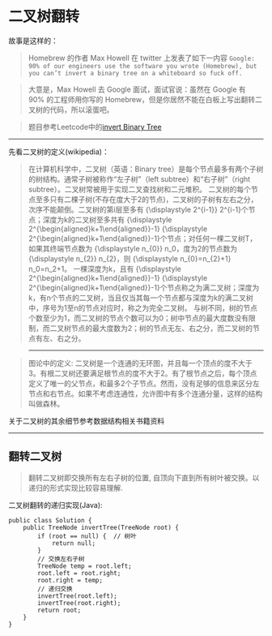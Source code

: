 # 二叉树翻转

故事是这样的：
> Homebrew 的作者 Max Howell 在 twitter 上发表了如下一内容
> ```Google: 90% of our engineers use the software you wrote (Homebrew), but you can’t invert a binary tree on a whiteboard so fuck off.```

> 大意是，Max Howell 去 Google 面试，面试官说：虽然在 Google 有 90% 的工程师用你写的 Homebrew，但是你居然不能在白板上写出翻转二叉树的代码，所以滚蛋吧。

> 题目参考Leetcode中的[invert Binary Tree](https://leetcode.com/problems/invert-binary-tree/)

***
先看二叉树的定义(wikipedia)：
> 在计算机科学中，二叉树（英语：Binary tree）是每个节点最多有两个子树的树结构。通常子树被称作“左子树”（left subtree）和“右子树”（right subtree）。二叉树常被用于实现二叉查找树和二元堆积。
二叉树的每个节点至多只有二棵子树(不存在度大于2的节点)，二叉树的子树有左右之分，次序不能颠倒。二叉树的第i层至多有 {\displaystyle 2^{i-1}} 2^{i-1}个节点；深度为k的二叉树至多共有 {\displaystyle 2^{\begin{aligned}k+1\end{aligned}}-1} {\displaystyle 2^{\begin{aligned}k+1\end{aligned}}-1}个节点；对任何一棵二叉树T，如果其终端节点数为 {\displaystyle n_{0}} n_0，度为2的节点数为 {\displaystyle n_{2}} n_{2}，则 {\displaystyle n_{0}=n_{2}+1} n_0=n_2+1。
一棵深度为k，且有 {\displaystyle 2^{\begin{aligned}k+1\end{aligned}}-1} {\displaystyle 2^{\begin{aligned}k+1\end{aligned}}-1}个节点称之为满二叉树；深度为k，有n个节点的二叉树，当且仅当其每一个节点都与深度为k的满二叉树中，序号为1至n的节点对应时，称之为完全二叉树。
与树不同，树的节点个数至少为1，而二叉树的节点个数可以为0；树中节点的最大度数没有限制，而二叉树节点的最大度数为2；树的节点无左、右之分，而二叉树的节点有左、右之分。

> ---------------

> 图论中的定义:
二叉树是一个连通的无环图，并且每一个顶点的度不大于3。有根二叉树还要满足根节点的度不大于2。有了根节点之后，每个顶点定义了唯一的父节点，和最多2个子节点。然而，没有足够的信息来区分左节点和右节点。如果不考虑连通性，允许图中有多个连通分量，这样的结构叫做森林。

关于二叉树的其余细节参考数据结构相关书籍资料

****

## 翻转二叉树
> 翻转二叉树即交换所有左右子树的位置, 自顶向下直到所有树叶被交换。以递归的形式实现比较容易理解.

二叉树翻转的递归实现(Java):
```
public class Solution {
    public TreeNode invertTree(TreeNode root) {
        if (root == null) {  // 树叶
            return null;
        }
        // 交换左右子树
        TreeNode temp = root.left;
        root.left = root.right;
        root.right = temp;
		// 递归交换
        invertTree(root.left);
        invertTree(root.right);
        return root;
    }
}
```